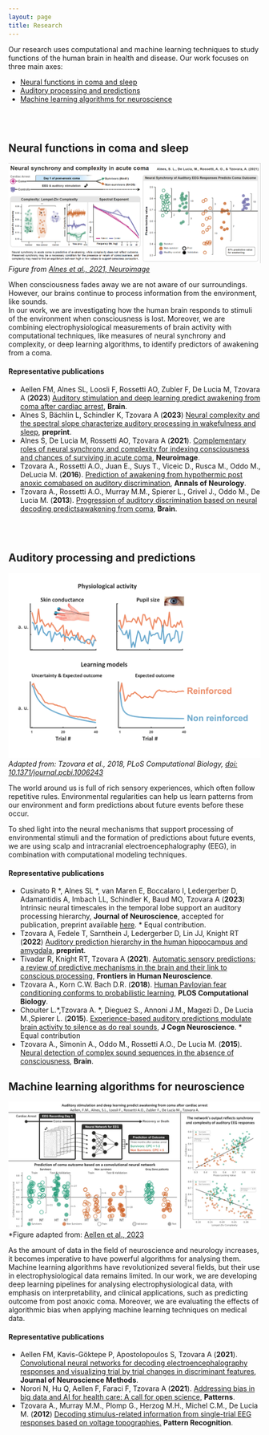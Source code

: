 ```yaml
---
layout: page
title: Research
---
```


Our research uses computational and machine learning techniques to study functions of the human brain in health and disease. Our work focuses on three main axes:

* [Neural functions in coma and sleep](#neural-functions-in-coma-and-sleep)
* [Auditory processing and predictions](#auditory-processing-and-predictions)
* [Machine learning algorithms for neuroscience](#machine-learning-algorithms-for-neuroscience)

<br/><br/>
## Neural functions in coma and sleep
![Graphical Abstract Alnes et al., 2021](https://raw.githubusercontent.com/aath0/aath0.github.io/master/assets/img/Alnes2021_GA.png)
*Figure from [Alnes et al., 2021, Neuroimage](https://www.sciencedirect.com/science/article/pii/S1053811921009113)*

When consciousness fades away we are not aware of our surroundings. However, our brains continue to process information from the environment, like sounds. <br/>
In our work, we are investigating how the human brain responds to stimuli of the environment when consciousness is lost. Moreover, we are combining electrophysiological measurements of brain activity with computational techniques, like measures of neural synchrony and complexity, or deep learning algorithms, to identify predictors of awakening from a coma.<br/>

#### Representative publications
* Aellen FM, Alnes SL, Loosli F, Rossetti AO, Zubler F, De Lucia M, Tzovara A (**2023**) [Auditory stimulation and deep learning predict awakening from coma after cardiac arrest](https://academic.oup.com/brain/advance-article/doi/10.1093/brain/awac340/6987138), **Brain**.
* Alnes S, Bächlin L, Schindler K, Tzovara A (**2023**) [Neural complexity and the spectral slope characterize auditory processing in wakefulness and sleep](https://www.authorea.com/doi/full/10.22541/au.167850558.84503257), **preprint**.
* Alnes S, De Lucia M, Rossetti AO, Tzovara A (**2021**). [Complementary roles of neural synchrony and complexity for indexing consciousness and chances of surviving in acute coma](https://www.sciencedirect.com/science/article/pii/S1053811921009113), **Neuroimage**.
* Tzovara A., Rossetti A.O., Juan E., Suys T., Viceic D., Rusca M., Oddo M., DeLucia M. (**2016**). [Prediction of awakening from hypothermic post anoxic comabased on auditory discrimination](https://onlinelibrary.wiley.com/doi/full/10.1002/ana.24622), **Annals of Neurology**.
* Tzovara A., Rossetti A.O., Murray M.M., Spierer L., Grivel J., Oddo M., De Lucia M. (**2013**). [Progression of auditory discrimination based on neural decoding predictsawakening from coma](https://academic.oup.com/brain/article/136/1/81/430538), **Brain**.

<br/><br/>

## Auditory processing and predictions
![Modeling associative learning](https://raw.githubusercontent.com/ccneuro/ccneuro.github.io/master/assets/img/posts/Models.png)
*Adapted from: Tzovara et al., 2018, PLoS Computational Biology, [doi: 10.1371/journal.pcbi.1006243]( https://doi.org/10.1371/journal.pcbi.1006243)*

The world around us is full of rich sensory experiences, which often follow repetitive rules. Environmental
regularities can help us learn patterns from our environment and form predictions about future events before these
occur. <br/>

To shed light into the neural mechanisms that support processing of environmental stimuli and the formation of predictions about future events, we are using scalp and intracranial electroencephalography (EEG), in combination with computational modeling techniques. 

#### Representative publications
* Cusinato R *, Alnes SL *, van Maren E, Boccalaro I, Ledergerber D, Adamantidis A, Imbach LL, Schindler K, Baud MO, Tzovara A (**2023**) Intrinsic neural timescales in the temporal lobe support an auditory processing hierarchy, **Journal of Neuroscience**, accepted for publication, preprint available [here](https://www.biorxiv.org/content/10.1101/2022.09.27.509695v2). * Equal contribution.
* Tzovara A, Fedele T, Sarnthein J, Ledergerber D, Lin JJ, Knight RT (**2022**) [Auditory prediction hierarchy in the human hippocampus and amygdala](https://www.biorxiv.org/content/10.1101/2022.11.16.516768v1), **preprint**. 
* Tivadar R, Knight RT, Tzovara A (**2021**). [Automatic sensory predictions: a review of predictive mechanisms in the brain and their link to conscious processing](https://www.frontiersin.org/articles/10.3389/fnhum.2021.702520/full), **Frontiers in Human Neuroscience**.
* Tzovara A., Korn C.W. Bach D.R. (**2018**). [Human Pavlovian fear conditioning conforms to probabilistic learning](https://journals.plos.org/ploscompbiol/article?id=10.1371/journal.pcbi.1006243), **PLOS Computational Biology**.
* Chouiter L.*,Tzovara A. *, Dieguez S., Annoni J.M., Magezi D., De Lucia M.,Spierer L. (**2015**). [Experience-based auditory predictions modulate brain activity to silence as do real sounds](https://www.mitpressjournals.org/doi/full/10.1162/jocn_a_00835), **J Cogn Neuroscience**. * Equal contribution
* Tzovara A., Simonin A., Oddo M., Rossetti A.O., De Lucia M. (**2015**). [Neural detection of complex sound sequences in the absence of consciousness](https://academic.oup.com/brain/article-lookup/doi/10.1093/brain/awv041), **Brain**.

## Machine learning algorithms for neuroscience
![Deep learning pipeline](https://raw.githubusercontent.com/aath0/aath0.github.io/master/assets/img/Aellen2023.jpg)
*Figure adapted from: [Aellen et al., 2023](https://academic.oup.com/brain/advance-article/doi/10.1093/brain/awac340/6987138)

As the amount of data in the field of neuroscience and neurology increases, it becomes imperative to have powerful algorithms for analysing them. Machine learning algorithms have revolutionized several fields, but their use in electrophysiological data remains limited. In our work, we are developing deep learning pipelines for analysing electrophysiological data, with emphasis on interpretability, and clinical applications, such as predicting outcome from post anoxic coma. Moreover, we are evaluating the effects of algorithmic bias when applying machine learning techniques on medical data. 

#### Representative publications
* Aellen FM, Kavis-Göktepe P, Apostolopoulos S, Tzovara A (**2021**). [Convolutional neural networks for decoding electroencephalography responses and visualizing trial by trial changes in discriminant features](https://www.sciencedirect.com/science/article/pii/S0165027021003022), **Journal of Neuroscience Methods**.
* Norori N, Hu Q, Aellen F, Faraci F, Tzovara A (**2021**). [Addressing bias in big data and AI for health care: A call for open science](https://www.cell.com/patterns/fulltext/S2666-3899(21)00202-6), **Patterns**.
* Tzovara A., Murray M.M., Plomp G., Herzog M.H., Michel C.M., De Lucia M. (**2012**) [Decoding stimulus-related information from single-trial EEG responses based on voltage topographies.](http://www.sciencedirect.com/science/article/pii/S0031320311001440) **Pattern Recognition**.


